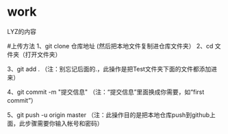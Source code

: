 # work
LYZ的内容

#上传方法
1、git clone 仓库地址
(然后把本地文件复制进仓库文件夹）
2、cd 文件夹（打开文件夹）

3、git add .        （注：别忘记后面的.，此操作是把Test文件夹下面的文件都添加进来）

4、git commit  -m  "提交信息"  （注：“提交信息”里面换成你需要，如“first commit”）

5、git push -u origin master   （注：此操作目的是把本地仓库push到github上面，此步骤需要你输入帐号和密码）
